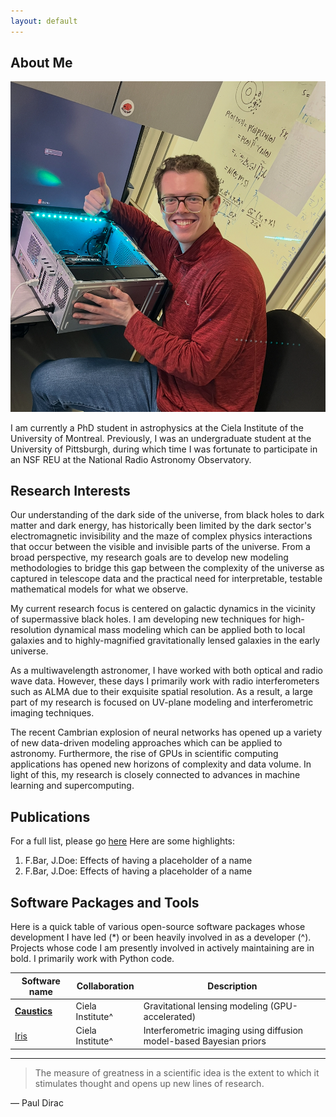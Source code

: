 ```yaml
---
layout: default
---
```


## About Me

<img class="profile-picture" src="IMG_6859.png">

I am currently a PhD student in astrophysics at the Ciela Institute of the University of Montreal. Previously, I was an undergraduate student at the University of Pittsburgh, during which time I was fortunate to participate in an NSF REU at the National Radio Astronomy Observatory.

## Research Interests
Our understanding of the dark side of the universe, from black holes to dark matter and dark energy, has historically been limited by the dark sector's electromagnetic invisibility and the maze of complex physics interactions that occur between the visible and invisible parts of the universe. From a broad perspective, my research goals are to develop new modeling methodologies to bridge this gap between the complexity of the universe as captured in telescope data and the practical need for interpretable, testable mathematical models for what we observe. 

My current research focus is centered on galactic dynamics in the vicinity of supermassive black holes. I am developing new techniques for high-resolution dynamical mass modeling which can be applied both to local galaxies and to highly-magnified gravitationally lensed galaxies in the early universe.

As a multiwavelength astronomer, I have worked with both optical and radio wave data. However, these days I primarily work with radio interferometers such as ALMA due to their exquisite spatial resolution. As a result, a large part of my research is focused on UV-plane modeling and interferometric imaging techniques. 

The recent Cambrian explosion of neural networks has opened up a variety of new data-driven modeling approaches which can be applied to astronomy. Furthermore, the rise of GPUs in scientific computing applications has opened new horizons of complexity and data volume. In light of this, my research is closely connected to advances in machine learning and supercomputing.

## Publications

For a full list, please go [here](https://ui.adsabs.harvard.edu/search/q=author%3A%22Yantovski-Barth%2C%20M.%20J.%22&sort=date%20desc%2C%20bibcode%20desc&p_=0)
Here are some highlights:

1. F.Bar, J.Doe: Effects of having a placeholder of a name
2. F.Bar, J.Doe: Effects of having a placeholder of a name

## Software Packages and Tools

Here is a quick table of various open-source software packages whose development I have led (*) or been heavily involved in as a developer (^). Projects whose code I am presently involved in actively maintaining are in bold. I primarily work with Python code. 

Software name | Collaboration | Description
--------------|-------------------|--------
[**Caustics**](https://caustics.readthedocs.io/en/latest/intro.html#) | Ciela Institute^ | Gravitational lensing modeling (GPU-accelerated)
[Iris](https://github.com/EnceladeCandy/IRIS) | Ciela Institute^ | Interferometric imaging using diffusion model-based Bayesian priors

---

> The measure of greatness in a scientific idea is the extent to which it stimulates thought and opens up new lines of research.

― Paul Dirac


